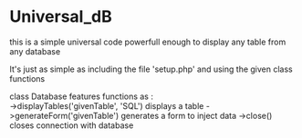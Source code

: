 # Universal_dB
this is a simple universal code
powerfull enough to display any 
table from any database 

It's just as simple as including the file 'setup.php'
and using the given class functions

class Database features functions as :    
    ->displayTables('givenTable', 'SQL')
        displays a table 
    ->generateForm('givenTable')
        generates a form to inject data
    ->close()
        closes connection with database